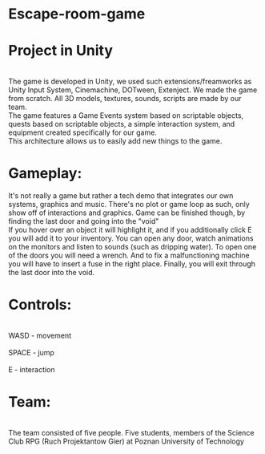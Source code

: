 # Escape-room-game
Project in Unity
==========================
<br>
The game is developed in Unity, we used such extensions/freamworks as Unity Input System, Cinemachine, DOTween, Extenject.
We made the game from scratch. All 3D models, textures, sounds, scripts are made by our team. 
<br>
The game features a Game Events system based on scriptable objects, quests based on scriptable objects, a simple interaction system, and equipment created specifically for our game. 
<br>
This architecture allows us to easily add new things to the game.

**Gameplay:**
=========================
It's not really a game but rather a tech demo that integrates our own systems, graphics and music. There's no plot or game loop as such, only show off of interactions and graphics. Game can be finished though, by finding the last door and going into the "void"
<br>
If you hover over an object it will highlight it, and if you additionally click E you will add it to your inventory. You can open any door, watch animations on the monitors and listen to sounds (such as dripping water). To open one of the doors you will need a wrench. And to fix a malfunctioning machine you will have to insert a fuse in the right place.
Finally, you will exit through the last door into the void.

**Controls:**
=========================
<br>
WASD - movement
<br><br>
SPACE - jump
<br><br>
E - interaction

**Team:**
=========================
<br>
The team consisted of five people. Five students, members of the Science Club RPG (Ruch Projektantow Gier) at Poznan University of Technology
